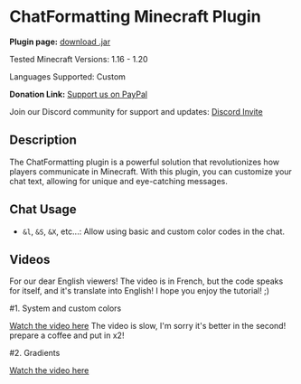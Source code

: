 # ChatFormatting Minecraft Plugin

**Plugin page:** [download .jar](https://www.spigotmc.org/resources/chatformatting-1-16-x-1-20-x.110900/)

Tested Minecraft Versions: 1.16 - 1.20

Languages Supported: Custom

**Donation Link:** [Support us on PayPal](https://www.paypal.com/donate/?hosted_button_id=J4Y27JYWLYLBG)

Join our Discord community for support and updates: [Discord Invite](https://discord.com/invite/Xf3PjwXzKg)

## Description

The ChatFormatting plugin is a powerful solution that revolutionizes how players communicate in Minecraft. With this plugin, you can customize your chat text, allowing for unique and eye-catching messages.

## Chat Usage

- `&l`, `&S`, `&X`, etc...: Allow using basic and custom color codes in the chat.

## Videos

For our dear English viewers! The video is in French, but the code speaks for itself, and it's translate into English! I hope you enjoy the tutorial! ;)

#1. System and custom colors

[Watch the video here](https://youtu.be/UMJwc5YW_5g)
The video is slow, I'm sorry it's better in the second! prepare a coffee and put in x2!

#2. Gradients

[Watch the video here](https://youtu.be/qcMKG8gnEP0)
